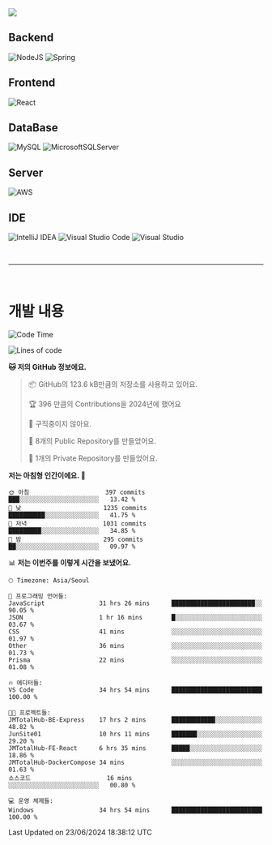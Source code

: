 <img src="https://capsule-render.vercel.app/api?type=waving&color=364765&height=300&section=header&text=Welcome&fontSize=90" />

## Backend
![NodeJS](https://img.shields.io/badge/node.js-6DA55F?style=for-the-badge&logo=node.js&logoColor=white)
![Spring](https://img.shields.io/badge/spring-%236DB33F.svg?style=for-the-badge&logo=spring&logoColor=white)

## Frontend
![React](https://img.shields.io/badge/react-%2320232a.svg?style=for-the-badge&logo=react&logoColor=%2361DAFB)

## DataBase
![MySQL](https://img.shields.io/badge/mysql-4479A1.svg?style=for-the-badge&logo=mysql&logoColor=white)
![MicrosoftSQLServer](https://img.shields.io/badge/Microsoft%20SQL%20Server-CC2927?style=for-the-badge&logo=microsoft%20sql%20server&logoColor=white)

## Server
![AWS](https://img.shields.io/badge/AWS-%23FF9900.svg?style=for-the-badge&logo=amazon-aws&logoColor=white)


## IDE
![IntelliJ IDEA](https://img.shields.io/badge/IntelliJIDEA-000000.svg?style=for-the-badge&logo=intellij-idea&logoColor=white)
![Visual Studio Code](https://img.shields.io/badge/Visual%20Studio%20Code-0078d7.svg?style=for-the-badge&logo=visual-studio-code&logoColor=white)
![Visual Studio](https://img.shields.io/badge/Visual%20Studio-5C2D91.svg?style=for-the-badge&logo=visual-studio&logoColor=white)

<br>

---

<br>

# 개발 내용

<!--START_SECTION:waka-->
![Code Time](http://img.shields.io/badge/Code%20Time-455%20hrs%2039%20mins-blue)

![Lines of code](https://img.shields.io/badge/%EC%A0%80%EB%8A%94%20%EC%97%AC%ED%83%9C%EA%B9%8C%EC%A7%80%20-842.5%20thousand%20%EC%A4%84%EC%9D%98%20%EC%BD%94%EB%93%9C%EB%A5%BC%20%EC%9E%91%EC%84%B1%ED%96%88%EC%96%B4%EC%9A%94.-blue)

**🐱 저의 GitHub 정보에요.** 

> 📦 GitHub의 123.6 kB만큼의 저장소를 사용하고 있어요. 
 > 
> 🏆 396 만큼의 Contributions을 2024년에 했어요
 > 
> 🚫 구직중이지 않아요.
 > 
> 📜 8개의 Public Repository를 만들었어요. 
 > 
> 🔑 1개의 Private Repository를 만들었어요. 
 > 
**저는 아침형 인간이에요. 🐤** 

```text
🌞 아침                     397 commits         ███░░░░░░░░░░░░░░░░░░░░░░   13.42 % 
🌆 낮　                     1235 commits        ██████████░░░░░░░░░░░░░░░   41.75 % 
🌃 저녁                     1031 commits        █████████░░░░░░░░░░░░░░░░   34.85 % 
🌙 밤　                     295 commits         ██░░░░░░░░░░░░░░░░░░░░░░░   09.97 % 
```


📊 **저는 이번주를 이렇게 시간을 보냈어요.** 

```text
🕑︎ Timezone: Asia/Seoul

💬 프로그래밍 언어들: 
JavaScript               31 hrs 26 mins      ███████████████████████░░   90.05 % 
JSON                     1 hr 16 mins        █░░░░░░░░░░░░░░░░░░░░░░░░   03.67 % 
CSS                      41 mins             ░░░░░░░░░░░░░░░░░░░░░░░░░   01.97 % 
Other                    36 mins             ░░░░░░░░░░░░░░░░░░░░░░░░░   01.73 % 
Prisma                   22 mins             ░░░░░░░░░░░░░░░░░░░░░░░░░   01.08 % 

🔥 에디터들: 
VS Code                  34 hrs 54 mins      █████████████████████████   100.00 % 

🐱‍💻 프로젝트들: 
JMTotalHub-BE-Express    17 hrs 2 mins       ████████████░░░░░░░░░░░░░   48.82 % 
JunSite01                10 hrs 11 mins      ███████░░░░░░░░░░░░░░░░░░   29.20 % 
JMTotalHub-FE-React      6 hrs 35 mins       █████░░░░░░░░░░░░░░░░░░░░   18.86 % 
JMTotalHub-DockerCompose 34 mins             ░░░░░░░░░░░░░░░░░░░░░░░░░   01.63 % 
소스코드                     16 mins             ░░░░░░░░░░░░░░░░░░░░░░░░░   00.80 % 

💻 운영 체제들: 
Windows                  34 hrs 54 mins      █████████████████████████   100.00 % 
```


 Last Updated on 23/06/2024 18:38:12 UTC
<!--END_SECTION:waka-->

